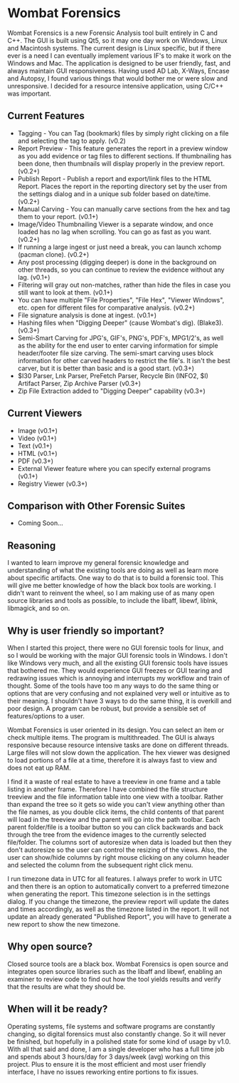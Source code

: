 # Wombat Forensics

Wombat Forensics is a new Forensic Analysis tool built entirely in C and C++. The GUI is built using Qt5, so it may one day work on Windows, Linux and Macintosh systems. The current design is Linux specific, but if there ever is a need I can eventually implement various IF's to make it work on the Windows and Mac. The application is designed to be user friendly, fast, and always maintain GUI responsiveness. Having used AD Lab, X-Ways, Encase and Autopsy, I found various things that would bother me or were slow and unresponsive. I decided for a resource intensive application, using C/C++ was important.

Current Features
-----------------
* Tagging - You can Tag (bookmark) files by simply right clicking on a file and selecting the tag to apply. (v0.2)
* Report Preview - This feature generates the report in a preview window as you add evidence or tag files to different sections. If thumbnailing has been done, then thumbnails will display properly in the preview report. (v0.2+)
* Publish Report - Publish a report and export/link files to the HTML Report. Places the report in the reporting directory set by the user from the settings dialog and in a unique sub folder based on date/time. (v0.2+)
* Manual Carving - You can manually carve sections from the hex and tag them to your report. (v0.1+)
* Image/Video Thumbnailing Viewer is a separate window, and once loaded has no lag when scrolling. You can go as fast as you want. (v0.2+)
* If running a large ingest or just need a break, you can launch xchomp (pacman clone). (v0.2+)
* Any post processing (digging deeper) is done in the background on other threads, so you can continue to review the evidence without any lag. (v0.1+)
* Filtering will gray out non-matches, rather than hide the files in case you still want to look at them. (v0.1+)
* You can have multiple "File Properties", "File Hex", "Viewer Windows", etc. open for different files for comparative analysis. (v0.2+)
* File signature analysis is done at ingest. (v0.1+)
* Hashing files when "Digging Deeper" (cause Wombat's dig). (Blake3). (v0.3+)
* Semi-Smart Carving for JPG's, GIF's, PNG's, PDF's, MPG1/2's, as well as the ability for the end user to enter carving information for simple header/footer file size carving. The semi-smart carving uses block information for other carved headers to restrict the file's. It isn't the best carver, but it is better than basic and is a good start. (v0.3+)
* $I30 Parser, Lnk Parser, PreFetch Parser, Recycle Bin (INFO2, $I) Artifact Parser, Zip Archive Parser (v0.3+)
* Zip File Extraction added to "Digging Deeper" capability (v0.3+)

Current Viewers
--
* Image (v0.1+)
* Video (v0.1+)
* Text  (v0.1+)
* HTML  (v0.1+)
* PDF   (v0.3+)
* External Viewer feature where you can specify external programs (v0.1+)
* Registry Viewer (v0.3+)

Comparison with Other Forensic Suites
--
* Coming Soon...

Reasoning
--

I wanted to learn improve my general forensic knowledge and understanding of what the existing tools are doing as well as learn more about specific artifacts. One way to do that is to build a forensic tool. This will give me better knowledge of how the black box tools are working. I didn't want to reinvent the wheel, so I am making use of as many open source libraries and tools as possible, to include the libaff, libewf, liblnk, libmagick, and so on.

Why is user friendly so important?
-

When I started this project, there were no GUI forensic tools for linux, and so I would be working with the major GUI forensic tools in Windows. I don't like Windows very much, and all the existing GUI forensic tools have issues that bothered me. They would experience GUI freezes or GUI tearing and redrawing issues which is annoying and interrupts my workflow and train of thought. Some of the tools have too m any ways to do the same thing or options that are very confusing and not explained very well or intuitive as to their meaning. I shouldn't have 3 ways to do the same thing, it is overkill and poor design. A program can be robust, but provide a sensible set of features/options to a user.

Wombat Forensics is user oriented in its design. You can select an item or check multiple items. The program is multithreaded. The GUI is always responsive because resource intensive tasks are done on different threads. Large files will not slow down the application. The hex viewer was designed to load portions of a file at a time, therefore it is always fast to view and does not eat up RAM.

I find it a waste of real estate to have a treeview in one frame and a table listing in another frame. Therefore I have combined the file structure treeview and the file information table into one view with a toolbar. Rather than expand the tree so it gets so wide you can't view anything other than the file names, as you double click items, the child contents of that parent will load in the treeview and the parent will go into the path toolbar. Each parent folder/file is a toolbar button so you can click backwards and back through the tree from the evidence images to the currently selected file/folder. The columns sort of autoresize when data is loaded but then they don't autoresize so the user can control the resizing of the views. Also, the user can show/hide columns by right mouse clicking on any column header and selected the column from the subsequent right click menu.

I run timezone data in UTC for all features. I always prefer to work in UTC and then there is an option to automatically convert to a preferred timezone when generating the report. This timezone selection is in the settings dialog. If you change the timezone, the preview report will update the dates and times accordingly, as well as the timezone listed in the report. It will not update an already generated "Published Report", you will have to generate a new report to show the new timezone.

Why open source?
-

Closed source tools are a black box. Wombat Forensics is open source and integrates open source libraries such as the libaff and libewf, enabling an examiner to review code to find out how the tool yields results and verify that the results are what they should be.

When will it be ready?
-

Operating systems, file systems and software programs are constantly changing, so digital forensics must also constantly change. So it will never be finished, but hopefully in a polished state for some kind of usage by v1.0. With all that said and done, I am a single developer who has a full time job and spends about 3 hours/day for 3 days/week (avg) working on this project. Plus to ensure it is the most efficient and most user friendly interface, I have no issues reworking entire portions to fix issues.
